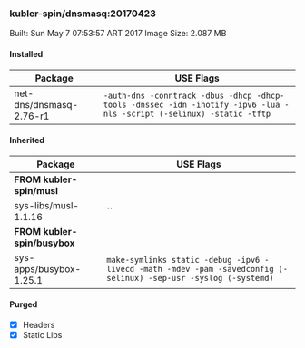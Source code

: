 ### kubler-spin/dnsmasq:20170423

Built: Sun May  7 07:53:57 ART 2017
Image Size: 2.087 MB

#### Installed
Package | USE Flags
--------|----------
net-dns/dnsmasq-2.76-r1 | `-auth-dns -conntrack -dbus -dhcp -dhcp-tools -dnssec -idn -inotify -ipv6 -lua -nls -script (-selinux) -static -tftp`
#### Inherited
Package | USE Flags
--------|----------
**FROM kubler-spin/musl** |
sys-libs/musl-1.1.16 | ``
**FROM kubler-spin/busybox** |
sys-apps/busybox-1.25.1 | `make-symlinks static -debug -ipv6 -livecd -math -mdev -pam -savedconfig (-selinux) -sep-usr -syslog (-systemd)`
#### Purged
- [x] Headers
- [x] Static Libs
